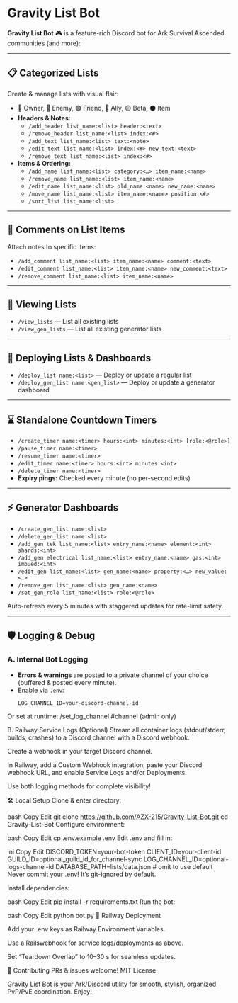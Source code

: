 # Gravity List Bot

**Gravity List Bot** 🎮 is a feature-rich Discord bot for Ark Survival Ascended communities (and more):

---

## 📋 Categorized Lists  
Create & manage lists with visual flair:  
- 👑 Owner, 🔴 Enemy, 🟢 Friend, 🔵 Ally, 🟡 Beta, ⚫ Item  
- **Headers & Notes:**  
  - `/add_header list_name:<list> header:<text>`  
  - `/remove_header list_name:<list> index:<#>`  
  - `/add_text list_name:<list> text:<note>`  
  - `/edit_text list_name:<list> index:<#> new_text:<text>`  
  - `/remove_text list_name:<list> index:<#>`  
- **Items & Ordering:**  
  - `/add_name list_name:<list> category:<…> item_name:<name>`  
  - `/remove_name list_name:<list> item_name:<name>`  
  - `/edit_name list_name:<list> old_name:<name> new_name:<name>`  
  - `/move_name list_name:<list> item_name:<name> position:<#>`  
  - `/sort_list list_name:<list>`  

---

## 💬 Comments on List Items  
Attach notes to specific items:  
- `/add_comment list_name:<list> item_name:<name> comment:<text>`  
- `/edit_comment list_name:<list> item_name:<name> new_comment:<text>`  
- `/remove_comment list_name:<list> item_name:<name>`  

---

## 📄 Viewing Lists  
- `/view_lists` — List all existing lists  
- `/view_gen_lists` — List all existing generator lists  

---

## 🚀 Deploying Lists & Dashboards  
- `/deploy_list name:<list>` — Deploy or update a regular list  
- `/deploy_gen_list name:<gen_list>` — Deploy or update a generator dashboard  

---

## ⌛ Standalone Countdown Timers  
- `/create_timer name:<timer> hours:<int> minutes:<int> [role:<@role>]`  
- `/pause_timer name:<timer>`  
- `/resume_timer name:<timer>`  
- `/edit_timer name:<timer> hours:<int> minutes:<int>`  
- `/delete_timer name:<timer>`  
- **Expiry pings:** Checked every minute (no per-second edits)  

---

## ⚡ Generator Dashboards  
- `/create_gen_list name:<list>`  
- `/delete_gen_list name:<list>`  
- `/add_gen tek list_name:<list> entry_name:<name> element:<int> shards:<int>`  
- `/add_gen electrical list_name:<list> entry_name:<name> gas:<int> imbued:<int>`  
- `/edit_gen list_name:<list> gen_name:<name> property:<…> new_value:<…>`  
- `/remove_gen list_name:<list> gen_name:<name>`  
- `/set_gen_role list_name:<list> role:<@role>`  

Auto-refresh every 5 minutes with staggered updates for rate-limit safety.

---

## 🛡️ Logging & Debug

### A. Internal Bot Logging  
- **Errors & warnings** are posted to a private channel of your choice (buffered & posted every minute).  
- Enable via `.env`:  
  ```env
  LOG_CHANNEL_ID=your-discord-channel-id
Or set at runtime: /set_log_channel #channel (admin only)

B. Railway Service Logs (Optional)
Stream all container logs (stdout/stderr, builds, crashes) to a Discord channel with a Discord webhook.

Create a webhook in your target Discord channel.

In Railway, add a Custom Webhook integration, paste your Discord webhook URL, and enable Service Logs and/or Deployments.

Use both logging methods for complete visibility!

🛠️ Local Setup
Clone & enter directory:

bash
Copy
Edit
git clone https://github.com/AZX-215/Gravity-List-Bot.git
cd Gravity-List-Bot
Configure environment:

bash
Copy
Edit
cp .env.example .env
Edit .env and fill in:

ini
Copy
Edit
DISCORD_TOKEN=your-bot-token
CLIENT_ID=your-client-id
GUILD_ID=optional_guild_id_for_channel-sync
LOG_CHANNEL_ID=optional-logs-channel-id
DATABASE_PATH=lists/data.json    # omit to use default
Never commit your .env! It’s git-ignored by default.

Install dependencies:

bash
Copy
Edit
pip install -r requirements.txt
Run the bot:

bash
Copy
Edit
python bot.py
🚀 Railway Deployment

Add your .env keys as Railway Environment Variables.

Use a Railswebhook for service logs/deployments as above.

Set “Teardown Overlap” to 10–30 s for seamless updates.

🤝 Contributing
PRs & issues welcome!
MIT License

Gravity List Bot is your Ark/Discord utility for smooth, stylish, organized PvP/PvE coordination. Enjoy!
